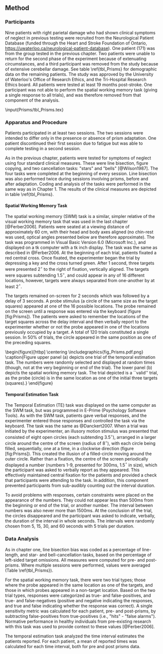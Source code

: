 Method
------

### Participants

Nine patients with right parietal damage who had shown clinical
symptoms of neglect in previous testing were recruited from the
Neurological Patient Database (funded through the Heart and Stroke
Foundation of Ontario,
<https://uwaterloo.ca/neurological-patient-database>).  One
patient (171) was from the group tested in the previous chapter.
Two patients were unable to return for the second phase of the
experiment because of extenuating circumstances, and a third
participant was removed from the study because of extensive
cerebellar damage. See table \ref{tbl_Prisms} for demographic data on
the remaining patients. The study was approved by the University
of Waterloo's Office of Research Ethics, and the Tri-Hospital
Research Ethics board.  All patients were tested at least 19
months post-stroke.  One participant was not able to perform the
spatial working memory task (giving a single response to all
trials), and was therefore removed from that component of the
analysis.

\input{Prisms/tbl_Prisms.tex}

### Apparatus and Procedure

Patients participated in at least two sessions. The two sessions
were intended to differ only in the presence or absence of prism
adaptation. One patient discontinued their first session due to
fatigue but was able to complete testing in a second session.

As in the previous chapter, patients were tested for symptoms of
neglect using four standard clinical measures. These were line
bisection, figure copying, and two cancellation tasks: "stars" and
"bells" [@Wilson1987]. The four tasks were completed at the
beginning of every session.  Line bisection was also performed
twice during sessions involving prisms, before and after
adaptation.  Coding and analysis of the tasks were performed in
the same way as in Chapter 1. The results of the clinical measures
are depicted in table \ref{tbl_Prisms}.

#### Spatial Working Memory Task

The spatial working memory (SWM) task is a similar, simpler
relative of the visual working memory task that was used in the
last chapter [@Ferber2006]. Patients were seated at a viewing
distance of approximately 60 cm, with their head and body axes
aligned (no chin-rest was used, optical angles presented below are
therefore approximate). The task was programmed in Visual Basic
Version 6.0 (Microsoft Inc.), and displayed on a tk computer with
a tk inch display. The task was the same as described in
@Ferber2006. At the beginning of each trial, patients fixated a
red central cross. Once fixated, the experimenter began the trial
by depressing a key and the cross turned green. After 1 second,
three targets were presented 2$^\circ$ to the right of fixation,
vertically aligned. The targets were squares subtending 1.5$^\circ$, and
could appear in any of 16 different locations, however, targets
were always separated from one-another by at least 2$^\circ$.

The targets remained on-screen for 2 seconds which was followed by
a delay of 3 seconds. A probe stimulus (a circle of the same size
as the target squares) appeared at one of the 16 possible
locations. The probe remained on the screen until a response was
entered via the keyboard (figure [fig:Prisms]). The patients were
asked to remember the locations of the target squares across the
delay interval and then verbally report to the experimenter
whether or not the probe appeared in one of the locations
previously occupied by a target. A total of 120 trials constituted
a single session.  In 50% of trials, the circle appeared in the
same position as one of the preceding squares.

\begin{figure}[htbp]
\centering
\includegraphics{fig_Prisms.pdf.png}
\caption{Figure upper panel (a) depicts one trial of the temporal
estimation task. The numbers were randomly selected and displayed at
random times (though, not at the very beginning or end of the trial).
The lower panel (b) depicts the spatial working memory task. The trial
depicted is a ``valid'' trial, as the probe (circle) is in the same
location as one of the initial three targets (squares).}
\end{figure}


#### Temporal Estimation Task

The Temporal Estimation (TE) task was displayed on the same
computer as the SWM task, but was programmed in E-Prime
(Psychology Software Tools). As with the SWM task, patients gave
verbal responses, and the experimenter entered those responses and
controlled the task via the keyboard. The task was the same as
@Danckert2007. When a trial was initiated by the experimenter, an
illusory motion stimulus was presented that consisted of eight
open circles (each subtending 3.5$^\circ$), arranged in a larger circle
around the centre of the screen (radius of 8$^\circ$), with each circle
being filled, sequentially, one at a time, in a clockwise
direction (figure [fig:Prisms]).  This created the illusion of a
filled-circle moving around the outer circle. Rather than a
fixation, the centre of the screen periodically displayed a number
(numbers 1-9, presented for 300ms, 1.5$^\circ$ in size), which the
participant was asked to verbally report as they appeared. This
effectively maintained central fixation for the patients and
provided a check that participants were attending to the task. In
addition, this component prevented participants from sub-audibly
counting out the interval duration.

To avoid problems with responses, certain constraints were placed
on the appearance of the numbers. They could not appear less than
500ms from the beginning or end of the trial, or another number.
The interval between numbers was also never more than 1500ms. At
the conclusion of the trial, the circles disappeared and the
participant was asked to indicate, verbally, the duration of the
interval in whole seconds. The intervals were randomly chosen from
5, 15, 30, and 60 seconds with 5 trials per duration.

### Data Analysis

As in chapter one, line bisection bias was coded as a percentage
of line-length, and star- and bell-cancellation tasks, based on
the percentage of left-sided target omissions. All measures were
computed for pre- and post-prisms. Where multiple sessions were
performed, values were averaged (Table \ref{tbl_Prisms}).

For the spatial working memory task, there were two trial types;
those where the probe appeared in the same location as one of the
targets, and those in which probes appeared in a non-target
location. Based on the two trial types, responses were categorized
as true- and false-positives, and true- and false-negatives
(positive and negative indicating the responses, and true and
false indicating whether the response was correct). A single
sensitivity metric was calculated for each patient, pre- and
post-prisms, by subtracting false-positives from true-positives
(i.e., "hits" - "false alarms"). Normative performance in healthy
individuals from pre-existing research with this task was used to
provide context to these values [@Ferber2006].

The temporal estimation task analyzed the time interval estimates
the patients reported. For each patient, a mean of reported times
was calculated for each time interval, both for pre and post
prisms data. 
